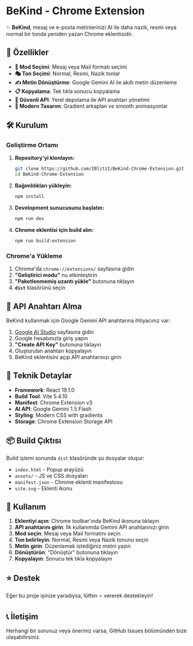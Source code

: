 # BeKind - Chrome Extension

✨ **BeKind**, mesaj ve e-posta metinlerinizi AI ile daha nazik, resmi veya normal bir tonda yeniden yazan Chrome eklentisidir.

## 🚀 Özellikler

- **📩 Mod Seçimi**: Mesaj veya Mail formatı seçimi
- **🎭 Ton Seçimi**: Normal, Resmi, Nazik tonlar
- **✍️ Metin Dönüştürme**: Google Gemini AI ile akıllı metin düzenleme
- **📋 Kopyalama**: Tek tıkla sonucu kopyalama
- **🔐 Güvenli API**: Yerel depolama ile API anahtarı yönetimi
- **🎨 Modern Tasarım**: Gradient arkaplan ve smooth animasyonlar

## 🛠️ Kurulum

### Geliştirme Ortamı

1. **Repository'yi klonlayın:**
   ```bash
   git clone https://github.com/IBlitzI/BeKind-Chrome-Extension.git
   cd BeKind-Chrome-Extension
   ```

2. **Bağımlılıkları yükleyin:**
   ```bash
   npm install
   ```

3. **Development sunucusunu başlatın:**
   ```bash
   npm run dev
   ```

4. **Chrome eklentisi için build alın:**
   ```bash
   npm run build:extension
   ```

### Chrome'a Yükleme

1. Chrome'da `chrome://extensions/` sayfasına gidin
2. **"Geliştirici modu"** nu etkinleştirin
3. **"Paketlenmemiş uzantı yükle"** butonuna tıklayın
4. **`dist`** klasörünü seçin

## 🔑 API Anahtarı Alma

BeKind kullanmak için Google Gemini API anahtarına ihtiyacınız var:

1. [Google AI Studio](https://makersuite.google.com/app/apikey) sayfasına gidin
2. Google hesabınızla giriş yapın
3. **"Create API Key"** butonuna tıklayın
4. Oluşturulan anahtarı kopyalayın
5. BeKind eklentisini açıp API anahtarınızı girin

## 🎨 Teknik Detaylar

- **Framework**: React 19.1.0
- **Build Tool**: Vite 5.4.10
- **Manifest**: Chrome Extension v3
- **AI API**: Google Gemini 1.5 Flash
- **Styling**: Modern CSS with gradients
- **Storage**: Chrome Extension Storage API

## 📦 Build Çıktısı

Build işlemi sonunda `dist` klasöründe şu dosyalar oluşur:
- `index.html` - Popup arayüzü
- `assets/` - JS ve CSS dosyaları
- `manifest.json` - Chrome eklenti manifestosu
- `vite.svg` - Eklenti ikonu

## 🌟 Kullanım

1. **Eklentiyi açın**: Chrome toolbar'ında BeKind ikonuna tıklayın
2. **API anahtarını girin**: İlk kullanımda Gemini API anahtarınızı girin
3. **Mod seçin**: Mesaj veya Mail formatını seçin
4. **Ton belirleyin**: Normal, Resmi veya Nazik tonunu seçin
5. **Metin girin**: Düzenlemek istediğiniz metni yazın
6. **Dönüştürün**: "Dönüştür" butonuna tıklayın
7. **Kopyalayın**: Sonucu tek tıkla kopyalayın

## ⭐ Destek

Eğer bu proje işinize yaradıysa, lütfen ⭐ vererek destekleyin!

## 📞 İletişim

Herhangi bir sorunuz veya öneriniz varsa, GitHub Issues bölümünden bize ulaşabilirsiniz.
